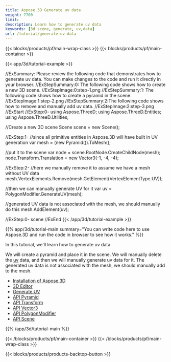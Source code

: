 ```yaml
---
title: Aspose.3D Generate uv data
weight: 7700
limit: 
description: Learn how to generate uv data
keywords: [3d scene, generate, uv,data]
url: /tutorial/generate-uv-data
---
```


{{< blocks/products/pf/main-wrap-class >}}
{{< blocks/products/pf/main-container >}}

{{< app/3d/tutorial-example >}}


//ExSummary: Please review the following code that demonstrates how to generate uv data. You can make changes to the code and run it directly in your browser.
//ExStepSummary:0: The following code shows how to create a new 3D scene.
//ExStepImage:0:step-1.png
//ExStepSummary:1: The following code shows how to create a pyramid in the scene.
//ExStepImage:1:step-2.png
//ExStepSummary:2:The following code shows how to remove and manually add uv data.
//ExStepImage:2:step-3.png
//ExStart
//ExStep:0-
using Aspose.ThreeD;
using Aspose.ThreeD.Entities;
using Aspose.ThreeD.Utilities;

//Create a new 3D scene
Scene scene = new Scene();

//ExStep:1-
//since all primitive entities in Aspose.3D will have built in UV generation
var mesh = (new Pyramid()).ToMesh();

//put it to the scene
var node = scene.RootNode.CreateChildNode(mesh);
node.Transform.Translation = new Vector3(-1, -4, -4);

//ExStep:2-
//here we manually remove it to assume we have a mesh without UV data
 mesh.VertexElements.Remove(mesh.GetElement(VertexElementType.UV));

//then we can manually generate UV for it
var uv = PolygonModifier.GenerateUV(mesh);

//generated UV data is not associated with the mesh, we should manually do this
mesh.AddElement(uv);

//ExStep:0-
scene
//ExEnd
{{< /app/3d/tutorial-example >}}

{{% app/3d/tutorial-main summary="You can write code here to use Aspose.3D and run the code in browser to see how it works." %}}

In this tutorial, we'll learn how to generate uv data.

We will create a pyramid and place it in the scene. We will manually delete the <a href="https://reference.aspose.com/3d/net/aspose.threed.entities/vertexelementtype/">uv</a> data, and then we will manually generate uv data for it. The generated uv data is not associated with the mesh, we should manually add to the mesh.

* [Installation of Aspose.3D](https://docs.aspose.com/3d/net/installation/)
* [3D Editor](https://products.aspose.app/3d/editor/)
* [Generate UV](https://docs.aspose.com/3d/net/generate-uv/)
* [API Pyramid](https://reference.aspose.com/3d/net/aspose.threed.entities/pyramid/)
* [API Transform](https://reference.aspose.com/3d/net/aspose.threed/transform/)
* [API Vector3](https://reference.aspose.com/3d/net/aspose.threed.utilities/vector3/)
* [API PolygonModifier](https://reference.aspose.com/3d/net/aspose.threed.entities/polygonmodifier/)
* [API Scene](https://reference.aspose.com/3d/net/aspose.threed/scene/)

{{% /app/3d/tutorial-main %}}

{{< /blocks/products/pf/main-container >}}
{{< /blocks/products/pf/main-wrap-class >}}

{{< blocks/products/products-backtop-button >}}


